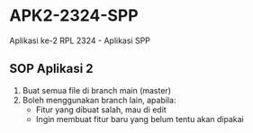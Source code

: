 # APK2-2324-SPP
Aplikasi ke-2 RPL 2324 - Aplikasi SPP

## SOP Aplikasi 2
1. Buat semua file di branch main (master)
2. Boleh menggunakan branch lain, apabila:
   - Fitur yang dibuat salah, mau di edit
   - Ingin membuat fitur baru yang belum tentu akan dipakai
